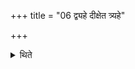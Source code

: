 +++
title = "06 द्व्यहे दीक्षेत त्र्यहे"

+++

<details><summary>थिते</summary>

द्व्यहे दीक्षेत त्र्यहे दीक्षेतेत्येवं क्रामत्या द्वादशाहात् ६
</details>
